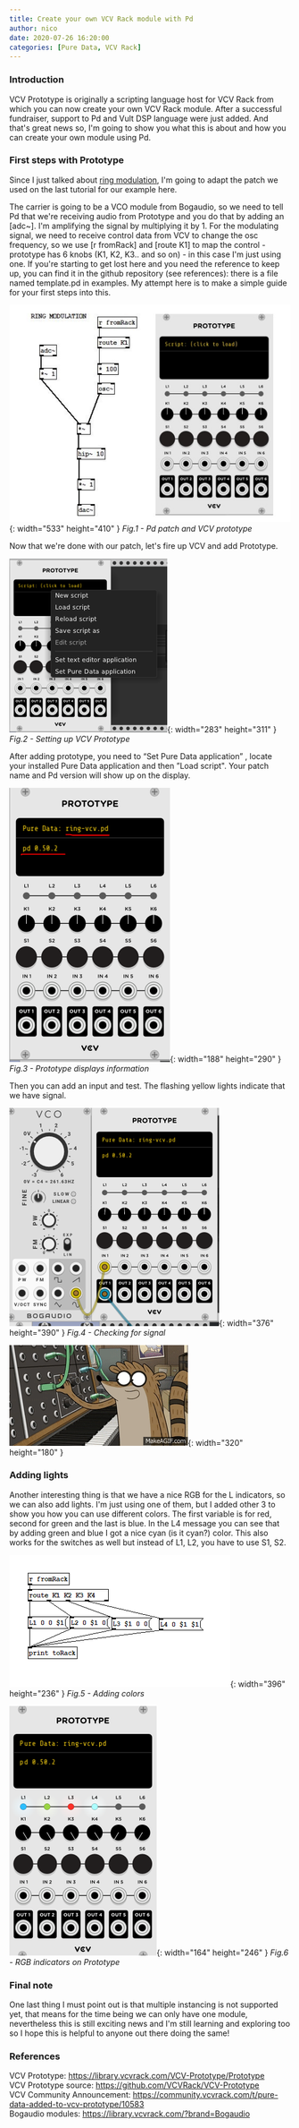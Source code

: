 ```yaml
---
title: Create your own VCV Rack module with Pd
author: nico
date: 2020-07-26 16:20:00
categories: [Pure Data, VCV Rack]
---
```


### Introduction

VCV Prototype is originally a scripting language host for VCV Rack from which you can now create your own VCV Rack module. After a successful fundraiser, support to Pd and Vult DSP language were just added. And that's great news so, I'm going to show you what this is about and how you can create your own module using Pd.

### First steps with Prototype

Since I just talked about [ring modulation](https://nico-audio.github.io/posts/ring-modulation), I'm going to adapt the patch we used on the last tutorial for our example here. 

The carrier is going to be a VCO module from Bogaudio, so we need to tell Pd that we're receiving audio from Prototype and you do that by adding an [adc~]. I'm amplifying the signal by multiplying it by 1. For the modulating signal, we need to receive control data from VCV to change the osc frequency, so we use [r fromRack] and [route K1] to map the control - prototype has 6 knobs (K1, K2, K3.. and so on) - in this case I'm just using one. If you're starting to get lost here and you need the reference to keep up, you can find it in the github repository (see references): there is a file named template.pd in examples. My attempt here is to make a simple guide for your first steps into this.

![pd-prototype](https://raw.githubusercontent.com/nico-audio/nico-audio.github.io/main/_posts/img/Pd-VCV/Fig1_Prototype.JPG){: width="533" height="410" }
_Fig.1 - Pd patch and VCV prototype_

Now that we're done with our patch, let's fire up VCV and add Prototype.

![dropdown-vcv](https://raw.githubusercontent.com/nico-audio/nico-audio.github.io/main/_posts/img/Pd-VCV/Fig2_drop-down-vcv.png){: width="283" height="311" }
_Fig.2 - Setting up VCV Prototype_

After adding prototype, you need to “Set Pure Data application” , locate your installed Pure Data application and then ”Load script". Your patch name and Pd version will show up on the display.

![version-patch](https://raw.githubusercontent.com/nico-audio/nico-audio.github.io/main/_posts/img/Pd-VCV/Fig3_version-patch.png){: width="188" height="290" }
_Fig.3 - Prototype displays information_

Then you can add an input and test. The flashing yellow lights indicate that we have signal.

![modules-flashing](https://raw.githubusercontent.com/nico-audio/nico-audio.github.io/main/_posts/img/Pd-VCV/Fig4_module-flashing.png){: width="376" height="390" }
_Fig.4 - Checking for signal_

![rigby-synth](https://raw.githubusercontent.com/nico-audio/nico-audio.github.io/main/_posts/img/Pd-VCV/rigby_synth.gif){: width="320" height="180" }

### Adding lights

Another interesting thing is that we have a nice RGB for the L indicators, so we can also add lights. I'm just using one of them, but I added other 3 to show you how you can use different colors. The first variable is for red, second for green and the last is blue. In the L4 message you can see that by adding green and blue I got a nice cyan (is it cyan?) color. This also works for the switches as well but instead of L1, L2, you have to use S1, S2.

![add-rgb](https://raw.githubusercontent.com/nico-audio/nico-audio.github.io/main/_posts/img/Pd-VCV/Fig5_add-rgb.png){: width="396" height="236" }
_Fig.5 - Adding colors_

![colors-module](https://raw.githubusercontent.com/nico-audio/nico-audio.github.io/main/_posts/img/Pd-VCV/Fig6_colors-module.png){: width="164" height="246" }
_Fig.6 - RGB indicators on Prototype_

### Final note

One last thing I must point out is that multiple instancing is not supported yet, that means for the time being we can only have one module, nevertheless this is still exciting news and I'm still learning and exploring too so I hope this is helpful to anyone out there doing the same!

### References

VCV Prototype:
<https://library.vcvrack.com/VCV-Prototype/Prototype>\
VCV Prototype source:
<https://github.com/VCVRack/VCV-Prototype>\
VCV Community Announcement:
<https://community.vcvrack.com/t/pure-data-added-to-vcv-prototype/10583>\
Bogaudio modules:
<https://library.vcvrack.com/?brand=Bogaudio>